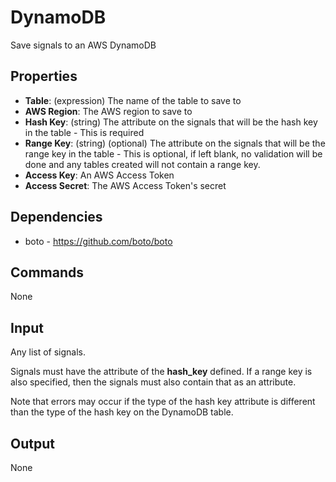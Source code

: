 DynamoDB
===========

Save signals to an AWS DynamoDB

Properties
--------------

 - **Table**: (expression) The name of the table to save to
 - **AWS Region**: The AWS region to save to
 - **Hash Key**: (string) The attribute on the signals that will be the hash key in the table - This is required
 - **Range Key**: (string) (optional) The attribute on the signals that will be the range key in the table - This is optional, if left blank, no validation will be done and any tables created will not contain a range key.
 - **Access Key**: An AWS Access Token
 - **Access Secret**: The AWS Access Token's secret


Dependencies
----------------

 * boto - https://github.com/boto/boto

Commands
----------------
None

Input
-------
Any list of signals.

Signals must have the attribute of the **hash_key** defined. If a range key is also specified, then the signals must also contain that as an attribute.

Note that errors may occur if the type of the hash key attribute is different than the type of the hash key on the DynamoDB table.

Output
---------
None
